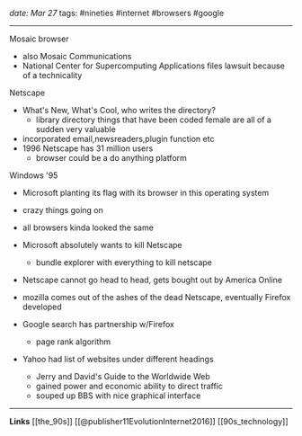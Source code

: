 *date: Mar 27*
tags: #nineties #internet #browsers #google

---
Mosaic browser
- also Mosaic Communications
- National Center for Supercomputing Applications files lawsuit because of a technicality

Netscape
- What's New, What's Cool, who writes the directory?
	- library directory things that have been coded female are all of a sudden very valuable
- incorporated email,newsreaders,plugin function etc
- 1996 Netscape has 31 million users
	- browser could be a do anything platform

Windows '95
- Microsoft planting its flag with its browser in this operating system
- crazy things going on

- all browsers kinda looked the same
- Microsoft absolutely wants to kill Netscape
	- bundle explorer with everything to kill netscape
- Netscape cannot go head to head, gets bought out by America Online

- mozilla comes out of the ashes of the dead Netscape, eventually Firefox developed

- Google search has partnership w/Firefox
	- page rank algorithm

- Yahoo had list of websites under different headings
	- Jerry and David's Guide to the Worldwide Web
	- gained power and economic ability to direct traffic
	- souped up BBS with nice graphical interface

---
**Links**
[[the_90s]]
[[@publisher11EvolutionInternet2016]]
[[90s_technology]]